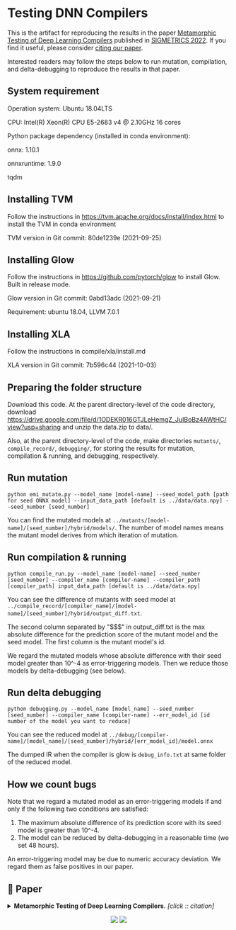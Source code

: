 # Testing DNN Compilers
This is the artifact for reproducing 
the results in the paper 
[Metamorphic Testing of Deep Learning Compilers](https://dl.acm.org/doi/abs/10.1145/3508035) published in [SIGMETRICS 2022](https://sigmetrics.org/sigmetrics2022/). If you find it useful, please consider [citing our paper](#-paper).

Interested readers may follow the steps below to 
run mutation, compilation, and 
delta-debugging to reproduce the results in
that paper.

## System requirement

Operation system: Ubuntu 18.04LTS 

CPU: Intel(R) Xeon(R) CPU E5-2683 v4 @ 2.10GHz 16 cores

Python package dependency (installed in conda environment):

onnx: 1.10.1

onnxruntime: 1.9.0

tqdm

## Installing TVM

Follow the instructions in https://tvm.apache.org/docs/install/index.html to install the TVM in conda environment

TVM version in Git commit: 80de1239e (2021-09-25)

## Installing Glow

Follow the instructions in https://github.com/pytorch/glow to install Glow. Built in release mode.

Glow version in Git commit: 0abd13adc (2021-09-21)

Requirement: ubuntu 18.04, LLVM 7.0.1

## Installing XLA

Follow the instructions in compile/xla/install.md

XLA version in Git commit: 7b596c44 (2021-10-03)



## Preparing the folder structure

Download this code. At the parent directory-level of the code directory, download https://drive.google.com/file/d/1ODEKR016GTJLeHemgZ_JuIBoBz4AWtHC/view?usp=sharing and unzip the data.zip to data/. 

Also, at the parent directory-level of the code, make directories `mutants/`, `compile_record/`, `debugging/`, for storing the results for mutation, compilation & running, and debugging, respectively.



## Run mutation

```shell
python emi_mutate.py --model_name [model-name] --seed_model_path [path for seed ONNX model] --input_data_path [default is ../data/data.npy] --seed_number [seed_number]
```

You can find the mutated models at `../mutants/[model-name]/[seed_number]/hybrid/models/`. The number of model names means the mutant model derives from which iteration of mutation.

## Run compilation & running

```shell
python compile_run.py --model_name [model-name] --seed_number [seed_number] --compiler_name [compiler-name] --compiler_path [compiler_path] input_data_path [default is ../data/data.npy]
```

You can see the difference of mutants with seed model at `../compile_record/[compiler_name]/[model-name]/[seed_number]/hybrid/output_diff.txt`.

The second column separated by "$$$" in output_diff.txt is the max absolute difference for the prediction score of the mutant model and the seed model. The first column is the mutant model's id.

We regard the mutated models whose absolute
difference with their seed model greater than
10^-4 as error-triggering models.
Then we reduce those models by delta-debugging
(see below).

## Run delta debugging

```shell
python debugging.py --model_name [model_name] --seed_number [seed_number] --compiler_name [compiler-name] --err_model_id [id number of the model you want to reduce]
```

You can see the reduced model at `../debug/[compiler-name]/[model_name]/[seed_number]/hybrid/[err_model_id]/model.onnx`

The dumped IR when the compiler is glow is `debug_info.txt` at same folder of the reduced model.

## How we count bugs
Note that we regard a mutated model as
an error-triggering models if and only
if the following two conditions are
satisfied:
1. The maximum absolute difference
of its prediction score with its seed model
is greater than 10^-4.
2. The model can be reduced by delta-debugging
in a reasonable time (we set 48 hours).

An error-triggering model may be due to numeric
accuracy deviation. We regard them as false
positives in our paper.

## 📜 Paper

<details><summary><b>Metamorphic Testing of Deep Learning Compilers.</b> <i>[click :: citation]</i></summary>
<div>

```bibtex
@inproceedings{10.1145/3489048.3522655,
author = {Xiao, Dongwei and Liu, Zhibo and Yuan, Yuanyuan and Pang, Qi and Wang, Shuai},
title = {Metamorphic Testing of Deep Learning Compilers},
year = {2022},
isbn = {9781450391412},
publisher = {Association for Computing Machinery},
address = {New York, NY, USA},
url = {https://doi.org/10.1145/3489048.3522655},
doi = {10.1145/3489048.3522655},
booktitle = {Abstract Proceedings of the 2022 ACM SIGMETRICS/IFIP PERFORMANCE Joint International Conference on Measurement and Modeling of Computer Systems},
pages = {65–66},
numpages = {2},
keywords = {deep learning, metamorphic testing},
location = {Mumbai, India},
series = {SIGMETRICS/PERFORMANCE '22}
}
```

</div>
</details>

<p align="center">
    <a href="https://dl.acm.org/doi/10.1145/3489048.3522655"><img src="https://img.shields.io/badge/Paper-SIGMETRICS'22-4975BB.svg"></a>
    <a href="https://dl.acm.org/doi/abs/10.1145/3508035"><img src="https://img.shields.io/badge/Full-Full_Version-115878.svg"></a>
</p>

